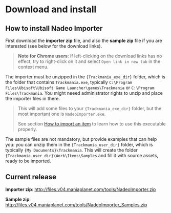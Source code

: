 # Download and install

## How to install Nadeo Importer

First download the **importer zip** file, and also the **sample zip** file if you are interested (see below for the download links).

> **Note for Chrome users**: If left-clicking on the download links has no effect, try to right-click on it and select `Open link in new tab` in the context menu.

The importer must be unzipped in the `{Trackmania_exe_dir}` folder, which is the folder that contains `Trackmania.exe`, typically `C:\Program Files\Ubisoft\Ubisoft Game Launcher\games\Trackmania` or `C:\Program Files\Trackmania`.
You might neeed administrator rights to unzip and place the importer files in there.

> This will add some files to your `{Trackmania_exe_dir}` folder, but the most important one is `NadeoImporter.exe`.
> 
> See section [How to import an item] to learn how to use this executable properly.

The sample files are not mandatory, but provide examples that can help you: you can unzip them in the `{Trackmania_user_dir}` folder, which is typically `{My Documents}\Trackmania`.
This will create the folder `{Trackmania_user_dir}\Work\Items\Samples` and fill it with source assets, ready to be imported.


## Current release

**Importer zip**: <http://files.v04.maniaplanet.com/tools/NadeoImporter.zip>

**Sample zip**: <http://files.v04.maniaplanet.com/tools/NadeoImporter_Samples.zip>


[How to import an item]: ../02-how-to-import-an-item/
